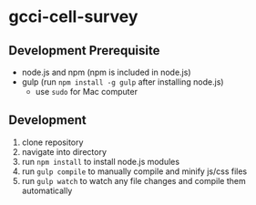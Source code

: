 # gcci-cell-survey

## Development Prerequisite
- node.js and npm (npm is included in node.js)
- gulp (run `npm install -g gulp` after installing node.js)
  - use `sudo` for Mac computer

## Development
1. clone repository
2. navigate into directory
3. run `npm install` to install node.js modules
4. run `gulp compile` to manually compile and minify js/css files
5. run `gulp watch` to watch any file changes and compile them automatically
